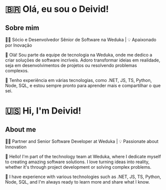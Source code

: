 # 🇧🇷 Olá, eu sou o Deivid! 

## Sobre mim
👨‍💻 Sócio e Desenvolvedor Sênior de Software na Weduka | 💡 Apaixonado por Inovação

🌟 Olá! Sou parte da equipe de tecnologia na Weduka, onde me dedico a criar soluções de software incríveis. Adoro transformar ideias em realidade, seja em desenvolvimentos de projetos ou resolvendo problemas complexos.

🚀 Tenho experiência em várias tecnologias, como .NET, JS, TS, Python, Node, SQL, e estou sempre pronto para aprender mais e compartilhar o que sei.


# :us: Hi, I'm Deivid! 

## About me
👨‍💻 Partner and Senior Software Developer at Weduka | 💡 Passionate about Innovation

🌟 Hello! I'm part of the technology team at Weduka, where I dedicate myself to creating amazing software solutions. I love turning ideas into reality, whether it's through project development or solving complex problems.

🚀 I have experience with various technologies such as .NET, JS, TS, Python, Node, SQL, and I'm always ready to learn more and share what I know.
